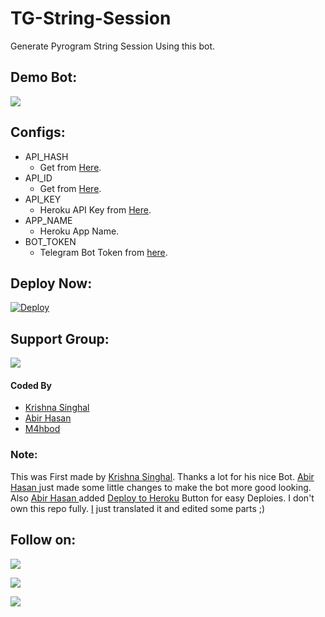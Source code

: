 # TG-String-Session
Generate Pyrogram String Session Using this bot.

## Demo Bot:
<a href="https://t.me/PyroSSGenBot"><img src="https://img.shields.io/badge/Telegram-Bot-blue.svg?logo=telegram"></a>

## Configs:
- API_HASH
  - Get from [Here](https://my.telegram.org).
- API_ID
  - Get from [Here](https://my.telegram.org).
- API_KEY
  - Heroku API Key from [Here](https://dashboard.heroku.com/account).
- APP_NAME
  - Heroku App Name.
- BOT_TOKEN
  - Telegram Bot Token from [here](https://t.me/BotFather).

## Deploy Now:
[![Deploy](https://www.herokucdn.com/deploy/button.svg)](https://heroku.com/deploy?template=https://github.com/M4hbod/Pyrogram-String-Session-Generator)

## Support Group:
<a href="https://t.me/linux_repo"><img src="https://img.shields.io/badge/Telegram-Join%20Telegram%20Group-blue.svg?logo=telegram"></a>

#### Coded By
- [Krishna Singhal](https://github.com/Krishna-Singhal)
- [Abir Hasan](https://github.com/AbirHasan2005)
- [M4hbod](https://github.com/M4hbod)

### Note:
This was First made by [Krishna Singhal](https://github.com/Krishna-Singhal). Thanks a lot for his nice Bot. [Abir Hasan
](https://github.com/AbirHasan2005) just made some little changes to make the bot more good looking. Also [Abir Hasan
](https://github.com/AbirHasan2005) added [Deploy to Heroku](https://github.com/AbirHasan2005/TG-String-Session#deploy-now) Button for easy Deploies. I don't own this repo fully. [I](https://github.com/M4hbod) just translated it and edited some parts ;)

## Follow on:
<p align="left">
<a href="https://github.com/M4hbod"><img src="https://img.shields.io/badge/GitHub-Follow%20on%20GitHub-inactive.svg?logo=github"></a>
</p>
<p align="left">
<a href="https://twitter.com/M4hbod"><img src="https://img.shields.io/badge/Twitter-Follow%20on%20Twitter-informational.svg?logo=twitter"></a>
</p>
<p align="left">
<a href="https://instagram.com/mahbodism"><img src="https://img.shields.io/badge/Instagram-Follow%20on%20Instagram-important.svg?logo=instagram"></a>
</p>
